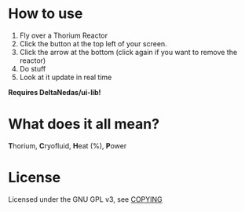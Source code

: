 # How to use
1. Fly over a Thorium Reactor
2. Click the button at the top left of your screen.
3. Click the arrow at the bottom (click again if you want to remove the reactor)
4. Do stuff
5. Look at it update in real time

**Requires __DeltaNedas/ui-lib__!**

# What does it all mean?
**T**horium, **C**ryofluid, **H**eat (%), **P**ower

# License
Licensed under the GNU GPL v3, see [COPYING](COPYING)
